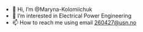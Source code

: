 - 👋 Hi, I’m @Maryna-Kolomiichuk
- 👀 I’m interested in Electrical Power Engineering
- 📫 How to reach me using email 260427@usn.no


<!---
Maryna-Kolomiichuk/Maryna-Kolomiichuk is a ✨ special ✨ repository because its `README.md` (this file) appears on your GitHub profile.
You can click the Preview link to take a look at your changes.
--->
